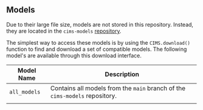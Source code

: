 ## Models
Due to their large file size, models are not stored in this repository. Instead,
they are located in the `cims-models` 
[repository](https://github.com/EMRG-SFU/cims-models).

The simplest way to access these models is by using the `CIMS.download()`
function to find and download a set of compatible models. The following model's
are available through this download interface.


| Model Name   | Description                                                                 |
| ------------ | --------------------------------------------------------------------------- |
| `all_models` | Contains all models from the `main` branch of the `cims-models` repository. |
|              |                                                                             |
